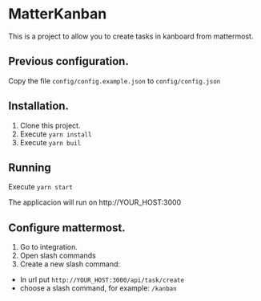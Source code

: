 # MatterKanban

This is a project to allow you to create tasks in kanboard from mattermost.

## Previous configuration.
Copy the file `config/config.example.json` to `config/config.json`

## Installation.

1. Clone this project.
2. Execute `yarn install`
3. Execute `yarn buil`

## Running

Execute `yarn start`

The applicacion will run on http://YOUR_HOST:3000

## Configure mattermost.

1. Go to integration.
2. Open slash commands
3. Create a new slash command:
  - In url put `http://YOUR_HOST:3000/api/task/create`
  - choose a slash command, for example: `/kanban`

 
